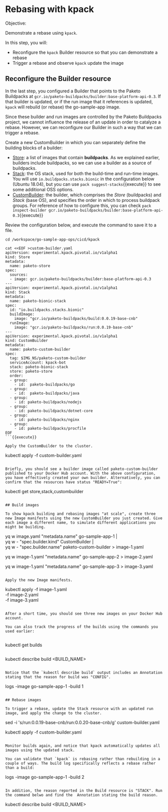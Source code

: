 # Rebasing with kpack

Objective:

Demonstrate a rebase using `kpack`.

In this step, you will:
- Reconfigure the `kpack` Builder resource so that you can demonstrate a rebase
- Trigger a rebase and observe `kpack` update the image

## Reconfigure the Builder resource

In the last step, you configured a Builder that points to the Paketo Buildpacks at `gcr.io/paketo-buildpacks/builder:base-platform-api-0.3`. 
If that builder is updated, or if the run image that it references is updated, `kpack` will rebuild (or rebase) the go-sample-app image.

Since these builder and run images are controlled by the Paketo Buildpacks project, we cannot influence the release of an update in order to catalyze a rebase. 
However, we can reconfigure our Builder in such a way that we can trigger a rebase.

Create a new CustomBuilder in which you can separately define the building blocks of a builder:
- [Store](https://github.com/pivotal/kpack/blob/master/docs/custombuilders.md#store): a list of images that contain **buildpacks**. As we explained earlier, builders include buildpacks, so we can use a builder as a source of buildpacks.
- [Stack](https://github.com/pivotal/kpack/blob/master/docs/custombuilders.md#stack): the OS stack, used for both the build-time and run-time images. You will use `io.buildpacks.stacks.bionic` in the configuration below (Ubuntu 18.04), but you can use `pack suggest-stacks`{{execute}} to see some additional OSS options.
- [CustomBuilder](https://github.com/pivotal/kpack/blob/master/docs/custombuilders.md#custom-builders): the builder, which comprises the _Store_ (buildpacks) and _Stack_ (base OS), and specifies the order in which to process buildpack groups. For reference of how to configure this, you can check `pack inspect-builder gcr.io/paketo-buildpacks/builder:base-platform-api-0.3`{{execute}}

Review the configuration below, and execute the command to save it to a file.

```
cd /workspace/go-sample-app-ops/cicd/kpack

cat <<EOF >custom-builder.yaml
apiVersion: experimental.kpack.pivotal.io/v1alpha1
kind: Store
metadata:
  name: paketo-store
spec:
  sources:
  - image: gcr.io/paketo-buildpacks/builder:base-platform-api-0.3
---
apiVersion: experimental.kpack.pivotal.io/v1alpha1
kind: Stack
metadata:
  name: paketo-bionic-stack
spec:
  id: "io.buildpacks.stacks.bionic"
  buildImage:
    image: "gcr.io/paketo-buildpacks/build:0.0.19-base-cnb"
  runImage:
    image: "gcr.io/paketo-buildpacks/run:0.0.19-base-cnb"
---
apiVersion: experimental.kpack.pivotal.io/v1alpha1
kind: CustomBuilder
metadata:
  name: paketo-custom-builder
spec:
  tag: $IMG_NS/paketo-custom-builder
  serviceAccount: kpack-bot
  stack: paketo-bionic-stack
  store: paketo-store
  order:
  - group:
    - id:  paketo-buildpacks/go
  - group:
    - id:  paketo-buildpacks/java
  - group:
    - id: paketo-buildpacks/nodejs
  - group:
    - id: paketo-buildpacks/dotnet-core
  - group:
    - id: paketo-buildpacks/nginx
  - group:
    - id: paketo-buildpacks/procfile
EOF
```{{execute}}

Apply the CustomBuilder to the cluster.

```
kubectl apply -f custom-builder.yaml
```{{execute}}

Briefly, you should see a builder image called paketo-custom-builder published to your Docker Hub account. With the above configuration, you have effectively created your own builder. Alternatively, you can confirm that the resources have status "READY=True":

```
kubectl get store,stack,custombuilder
```{{execute}}

## Build images

To show kpack building and rebasing images "at scale", create three new Image manifests using the new CustomBuilder you just created. Give each image a different name, to simulate different applications you might be building.

```
yq w image.yaml "metadata.name" go-sample-app-1 | \
    yq w - "spec.builder.kind" CustomBuilder | \
    yq w - "spec.builder.name" paketo-custom-builder > image-1.yaml

yq w image-1.yaml "metadata.name" go-sample-app-2 > image-2.yaml

yq w image-1.yaml "metadata.name" go-sample-app-3 > image-3.yaml
```{{execute}}

Apply the new Image manifests.

```
kubectl apply -f image-1.yaml \
              -f image-2.yaml \
              -f image-3.yaml
```{{execute}}

After a short time, you should see three new images on your Docker Hub account.

You can also track the progress of the builds using the commands you used earlier:


```
kubectl get builds
```{{execute}}

```
kubectl describe build <BUILD_NAME>
```{{copy}}

Notice that the `kubectl describe build` output includes an Annotation stating that the reason for build was "CONFIG".

```
logs -image go-sample-app-1 -build 1
```{{copy}}

## Rebase images

To trigger a rebase, update the Stack resource with an updated run image, and apply the change to the cluster.

```
sed -i 's/run:0.0.19-base-cnb/run:0.0.20-base-cnb/g' custom-builder.yaml

kubectl apply -f custom-builder.yaml
```{{execute}}

Monitor builds again, and notice that kpack automatically updates all images using the updated stack.

You can validate that `kpack` is rebasing rather than rebuilding in a couple of ways. The build log specifically reflects a rebase rather than a build:

```
logs -image go-sample-app-1 -build 2
```{{copy}}

In addition, the reason reported in the Build resource is "STACK". Run the command belwo and find the  Annotation stating the build reason.

```
kubectl describe build <BUILD_NAME>
```{{copy}}
